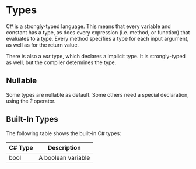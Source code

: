 # Types

C# is a strongly-typed language. This means that every variable and constant has a type, as does every expression (i.e. method, or function) that evaluates to a type. Every method specifies a type for each input argument, as well as for the return value.
  
There is also a *var* type, which declares a implicit type. It is strongly-typed as well, but the compiler determines the type.

## Nullable

Some types are nullable as default. Some others need a special declaration, using the *?* operator.

## Built-In Types

The following table shows the built-in C# types:

| C# Type | Description |
| -- | -- |
| bool | A boolean variable |



